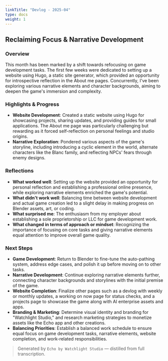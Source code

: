 ```yaml
---
linkTitle: "Devlog - 2025-04"
type: docs
weight: 1
---
```

## Reclaiming Focus & Narrative Development

### Overview
This month has been marked by a shift towards refocusing on game development tasks. The first few weeks were dedicated to setting up a website using Hugo, a static site generator, which provided an opportunity for introspective reflection in the About me pages. Concurrently, I've been exploring various narrative elements and character backgrounds, aiming to deepen the game's immersion and complexity.

### Highlights & Progress
- **Website Development**: Created a static website using Hugo for showcasing projects, sharing updates, and providing guides for small applications. The About me page was particularly challenging but rewarding as it forced self-reflection on personal feelings and studio origins.
- **Narrative Exploration**: Pondered various aspects of the game's storyline, including introducing a cyclic element in the world, alternate characters like the Blanc family, and reflecting NPCs' fears through enemy designs.

### Reflections
- **What worked well**: Setting up the website provided an opportunity for personal reflection and establishing a professional online presence, while exploring narrative elements enriched the game's potential.
- **What didn't work well**: Balancing time between website development and actual game creation led to a slight delay in making progress on Blender assets, art, or coding.
- **What surprised me**: The enthusiasm from my employer about establishing a sole proprietorship or LLC for game development work.
- **What changed in terms of approach or mindset**: Recognizing the importance of focusing on core tasks and giving narrative elements equal attention to improve overall game quality.

### Next Steps
- **Game Development**: Return to Blender to fine-tune the auto-pathing system, address edge cases, and polish it up before moving on to other tasks.
- **Narrative Development**: Continue exploring narrative elements further, connecting character backgrounds and storylines with the initial premise of the game.
- **Website Completion**: Finalize other pages such as a devlog with weekly or monthly updates, a working on now page for status checks, and a projects page to showcase the game along with AI enterprise assets and apps.
- **Branding & Marketing**: Determine visual identity and branding for "Watchlight Studio," and research marketing strategies to monetize assets like the Echo app and other creations.
- **Balancing Priorities**: Establish a balanced work schedule to ensure equal focus on game development tasks, narrative elements, website completion, and work-related responsibilities.

> Generated by `Echo by Watchlight Studio` — distilled from full transcription.